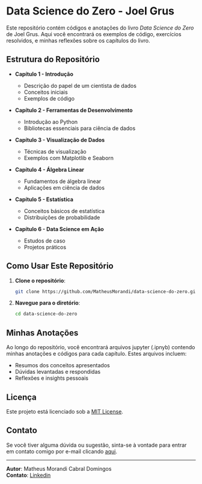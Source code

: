 # Data Science do Zero - Joel Grus

Este repositório contém códigos e anotações do livro *Data Science do Zero* de Joel Grus. Aqui você encontrará os exemplos de código, exercícios resolvidos, e minhas reflexões sobre os capítulos do livro.

## Estrutura do Repositório

- **Capítulo 1 - Introdução**
  - Descrição do papel de um cientista de dados
  - Conceitos iniciais
  - Exemplos de código

- **Capítulo 2 - Ferramentas de Desenvolvimento**
  - Introdução ao Python
  - Bibliotecas essenciais para ciência de dados

- **Capítulo 3 - Visualização de Dados**
  - Técnicas de visualização
  - Exemplos com Matplotlib e Seaborn

- **Capítulo 4 - Álgebra Linear**
  - Fundamentos de álgebra linear
  - Aplicações em ciência de dados

- **Capítulo 5 - Estatística**
  - Conceitos básicos de estatística
  - Distribuições de probabilidade

- **Capítulo 6 - Data Science em Ação**
  - Estudos de caso
  - Projetos práticos

## Como Usar Este Repositório

1. **Clone o repositório**:
    ```sh
    git clone https://github.com/MatheusMorandi/data-science-do-zero.git
    ```

2. **Navegue para o diretório**:
    ```sh
    cd data-science-do-zero
    ```

## Minhas Anotações

Ao longo do repositório, você encontrará arquivos jupyter (.ipnyb) contendo minhas anotações e códigos para cada capítulo. Estes arquivos incluem:

- Resumos dos conceitos apresentados
- Dúvidas levantadas e respondidas
- Reflexões e insights pessoais

## Licença

Este projeto está licenciado sob a [MIT License](LICENSE).

## Contato

Se você tiver alguma dúvida ou sugestão, sinta-se à vontade para entrar em contato comigo por e-mail clicando [aqui](mailto:matheus.morandi.cd@gmail.com).

---
 
**Autor**: Matheus Morandi Cabral Domingos  
**Contato**: [Linkedin](https://www.linkedin.com/in/matheusmorandi/)
